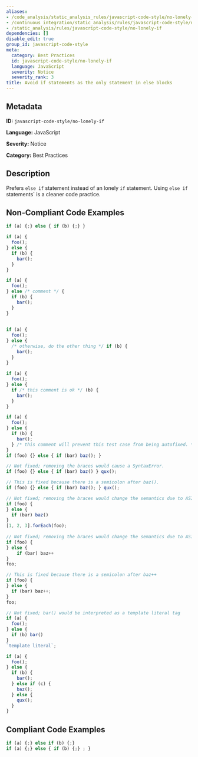 ```yaml
---
aliases:
- /code_analysis/static_analysis_rules/javascript-code-style/no-lonely-if
- /continuous_integration/static_analysis/rules/javascript-code-style/no-lonely-if
- /static_analysis/rules/javascript-code-style/no-lonely-if
dependencies: []
disable_edit: true
group_id: javascript-code-style
meta:
  category: Best Practices
  id: javascript-code-style/no-lonely-if
  language: JavaScript
  severity: Notice
  severity_rank: 3
title: Avoid if statements as the only statement in else blocks
---
```

<!--  SOURCED FROM https://github.com/DataDog/datadog-static-analyzer-rule-docs -->


## Metadata
**ID:** `javascript-code-style/no-lonely-if`

**Language:** JavaScript

**Severity:** Notice

**Category:** Best Practices

## Description
Prefers `else if` statement instead of an lonely `if` statement. Using `else if` statements` is a cleaner code practice.

## Non-Compliant Code Examples
```javascript
if (a) {;} else { if (b) {;} }

if (a) {
  foo();
} else {
  if (b) {
    bar();
  }
}

if (a) {
  foo();
} else /* comment */ {
  if (b) {
    bar();
  }
}
    
    
if (a) {
  foo();
} else {
  /* otherwise, do the other thing */ if (b) {
    bar();
  }
}
    
if (a) {
  foo();
} else {
  if /* this comment is ok */ (b) {
    bar();
  }
}

if (a) {
  foo();
} else {
  if (b) {
    bar();
  } /* this comment will prevent this test case from being autofixed. */
}
if (foo) {} else { if (bar) baz(); }

// Not fixed; removing the braces would cause a SyntaxError.
if (foo) {} else { if (bar) baz() } qux();

// This is fixed because there is a semicolon after baz().
if (foo) {} else { if (bar) baz(); } qux();

// Not fixed; removing the braces would change the semantics due to ASI.
if (foo) {
} else {
  if (bar) baz()
}
[1, 2, 3].forEach(foo);
    
// Not fixed; removing the braces would change the semantics due to ASI.
if (foo) {
} else {
    if (bar) baz++
}
foo;

// This is fixed because there is a semicolon after baz++
if (foo) {
} else {
  if (bar) baz++;
}
foo;

// Not fixed; bar() would be interpreted as a template literal tag
if (a) {
  foo();
} else {
  if (b) bar()
}
`template literal`;

if (a) {
  foo();
} else {
  if (b) {
    bar();
  } else if (c) {
    baz();
  } else {
    qux();
  }
}
```

## Compliant Code Examples
```javascript
if (a) {;} else if (b) {;}
if (a) {;} else { if (b) {;} ; }
```
